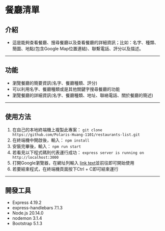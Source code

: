 # 餐廳清單
## 介紹
* 這是能夠查看餐廳、搜尋餐廳以及查看餐廳的詳細資訊；比如：名字、種類、簡圖、地點(包含Google Map位置連結)、聯繫電話、評分以及描述。
---
## 功能
* 瀏覽餐廳的簡要資訊(名字、餐廳種類、評分)
* 可以利用名字、餐廳種類或是其他關鍵字搜尋餐廳的功能
* 瀏覽餐廳的詳細資訊(名字、餐廳種類、地址、聯絡電話、關於餐廳的簡述)
---
## 使用方法
1. 在自己的本地終端機上複製此專案：
```git clone https://github.com/Polaris-Huang-1101/restaurants-list.git```
2. 在終端機中開啟後，輸入：
```npm install```
3. 安裝完畢後，輸入：
```npm run start```
4. 若看見以下程式碼則代表運行成功：
```express server is running on http://localhost:3000```
5. 打開Google瀏覽器，在網址列輸入 [link text](http://localhost:3000)並前往即可開始使用
6. 若要結束程式，在終端機頁面按下Ctrl + C即可結束運行
---
## 開發工具
* Express 4.19.2
* express-handlebars 7.1.3
* Node.js 20.14.0
* nodemon 3.1.4
* Bootstrap 5.1.3

